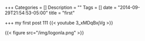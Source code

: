 +++
Categories = []
Description = ""
Tags = []
date = "2014-09-29T21:54:53-05:00"
title = "first"

+++
my first post 111
{{< youtube 3_xMDqBxjVg >}}

{{< figure src="/img/logonla.png" >}}
